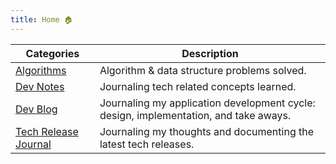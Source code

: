 ```yaml
---
title: Home 🏠
---
```


| Categories                                                                           | Description                                                                          |
| ------------------------------------------------------------------------------------ | ------------------------------------------------------------------------------------ |
| [Algorithms](https://ramzijabali.github.io/articles/Algorithms/)                     | Algorithm & data structure problems solved.                                          |
| [Dev Notes](https://ramzijabali.github.io/articles/Dev-Notes/)                       | Journaling tech related concepts learned.                                            |
| [Dev Blog](https://ramzijabali.github.io/articles/Dev-Blog/)                         | Journaling my application development cycle: design, implementation, and take aways. |
| [Tech Release Journal](https://ramzijabali.github.io/articles/Tech-Release-Journal/) | Journaling my thoughts and documenting the latest tech releases.                     |
